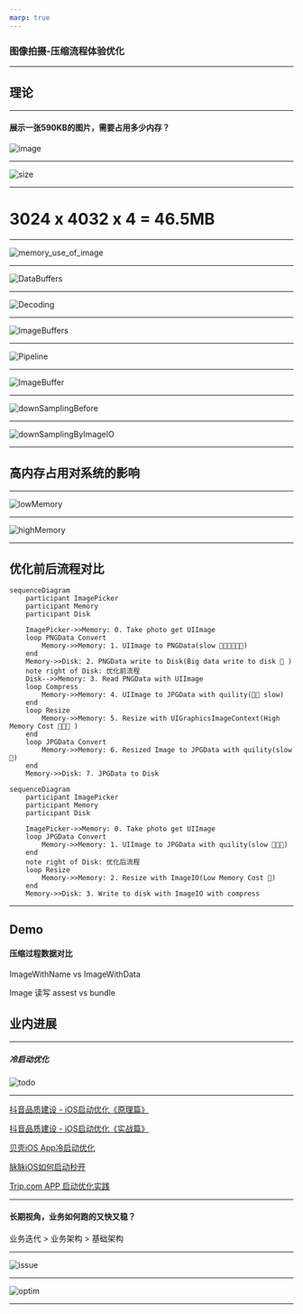```yaml
---
marp: true
---
```


### 图像拍摄-压缩流程体验优化

---

## 理论

---
#### 展示一张590KB的图片，需要占用多少内存？

![image](./img/Other/image.png)

---

![size](./img/Other/size.png)

---

# 3024 x 4032 x 4 = 46.5MB

---
![memory_use_of_image](./img/Other/memory_use_of_image.png)

---
![DataBuffers](./img/Other/DataBuffers.png)

---
![Decoding](./img/Other/Decoding.png)

---
![ImageBuffers](./img/Other/ImageBuffers.png)

---
![Pipeline](./img/Other/Pipeline.png)

---
![ImageBuffer](./img/Other/ImageBuffer.png)

---
![downSamplingBefore](./img/Other/downSamplingBefore.png)

---
![downSamplingByImageIO](./img/Other/downSamplingByImageIO.png)

---
## 高内存占用对系统的影响

---
![lowMemory](./img/Other/lowMemory.png)

---
![highMemory](./img/Other/highMemory.png)

---

## 优化前后流程对比

```mermaid
sequenceDiagram
    participant ImagePicker
    participant Memory
    participant Disk
    
    ImagePicker->>Memory: 0. Take photo get UIImage
    loop PNGData Convert
        Memory->>Memory: 1. UIImage to PNGData(slow 🐌🐌🐌🐌🐌🐌)
    end
    Memory->>Disk: 2. PNGData write to Disk(Big data write to disk 🐌 )
    note right of Disk: 优化前流程
    Disk-->>Memory: 3. Read PNGData with UIImage
    loop Compress
        Memory->>Memory: 4. UIImage to JPGData with quility(🐌🐌 slow)
    end
    loop Resize
        Memory->>Memory: 5. Resize with UIGraphicsImageContext(High Memory Cost 🍐🐌🐌 )
    end
    loop JPGData Convert
        Memory->>Memory: 6. Resized Image to JPGData with quility(slow 🐌)
    end
    Memory->>Disk: 7. JPGData to Disk 
```

```mermaid
sequenceDiagram
    participant ImagePicker
    participant Memory
    participant Disk

    ImagePicker->>Memory: 0. Take photo get UIImage
    loop JPGData Convert
        Memory->>Memory: 1. UIImage to JPGData with quility(slow 🐌🐌🐌)
    end
    note right of Disk: 优化后流程
    loop Resize
        Memory->>Memory: 2. Resize with ImageIO(Low Memory Cost 🐌)
    end
    Memory->>Disk: 3. Write to disk with ImageIO with compress
```
---

## Demo

#### 压缩过程数据对比

ImageWithName vs ImageWithData

Image 读写  assest vs bundle

## 业内进展

---
##### 冷启动优化

![todo](./img/Other/todo.png)

---

[抖音品质建设 - iOS启动优化《原理篇》](https://mp.weixin.qq.com/s/3-Sbqe9gxdV6eI1f435BDg)

[抖音品质建设 - iOS启动优化《实战篇》](https://mp.weixin.qq.com/s?__biz=MzI1MzYzMjE0MQ==&mid=2247487757&idx=1&sn=a52c11f6a6f217bd0d3283de9b00c8bc&chksm=e9d0daefdea753f954cfcb15d5d0f90302a9f45ba06968377644ffe9e5757a69c5b0132d2c8b&scene=178&cur_album_id=1568330323321470981#rd)

[贝壳iOS App冷启动优化](https://ppt.infoq.cn/slide/show?cid=86&pid=3423)

[脉脉iOS如何启动秒开](https://mp.weixin.qq.com/s/oUApkX3lpVTga0cEvqLlHQ)

[Trip.com APP 启动优化实践](https://mp.weixin.qq.com/s/smWjs2X8HWvcvKW_DSXYJA)

---

#### 长期视角，业务如何跑的又快又稳？

业务迭代 > 业务架构 > 基础架构

---

![issue](./img/Other/issue.png)

---

![optim](./img/Other/optim.png)

---

